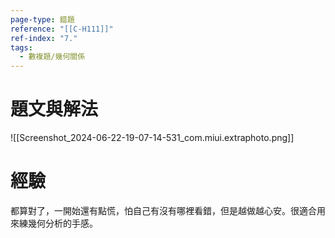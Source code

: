 ```yaml
---
page-type: 錯題
reference: "[[C-H111]]"
ref-index: "7."
tags:
  - 數複題/幾何關係
---
```

# 題文與解法
![[Screenshot_2024-06-22-19-07-14-531_com.miui.extraphoto.png]]
# 經驗
都算對了，一開始還有點慌，怕自己有沒有哪裡看錯，但是越做越心安。很適合用來練幾何分析的手感。